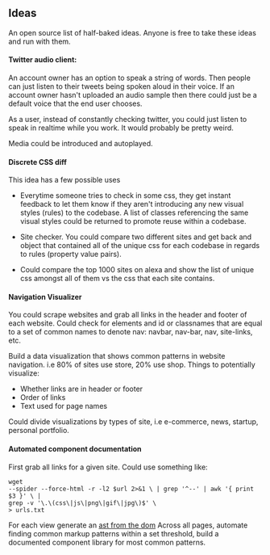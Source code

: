 ## Ideas

An open source list of half-baked ideas.  Anyone is free to take these ideas
and run with them.

#### Twitter audio client:

An account owner has an option to speak a string of words. Then people can just
listen to their tweets being spoken aloud in their voice.  If an account owner
hasn't uploaded an audio sample then there could just be a default voice that
the end user chooses.

As a user, instead of constantly checking twitter, you could just listen to
speak in realtime while you work.  It would probably be pretty weird.

Media could be introduced and autoplayed.

#### Discrete CSS diff

This idea has a few possible uses

* Everytime someone tries to check in some css, they get instant feedback to
  let them know if they aren't introducing any new visual styles (rules) to the
  codebase.  A list of classes referencing the same visual styles could be
  returned to promote reuse within a codebase.

* Site checker. You could compare two different sites and get back and object
  that contained all of the unique css for each codebase in regards to rules
  (property value pairs).

* Could compare the top 1000 sites on alexa and show the list of unique css
  amongst all of them vs the css that each site contains.


#### Navigation Visualizer

You could scrape websites and grab all links in the header and footer of each
website.  Could check for elements and id or classnames that are equal to a set
of common names to denote nav: navbar, nav-bar, nav, site-links, etc.

Build a data visualization that shows common patterns in website navigation.
i.e 80%  of sites use store, 20% use shop.  Things to potentially visualize:
  * Whether links are in header or footer
  * Order of links
  * Text used for page names

Could divide visualizations by types of site, i.e e-commerce, news, startup,
personal portfolio.

#### Automated component documentation

First grab all links for a given site. Could use something like:
```
wget
--spider --force-html -r -l2 $url 2>&1 \ | grep '^--' | awk '{ print $3 }' \ |
grep -v '\.\(css\|js\|png\|gif\|jpg\)$' \
> urls.txt
```

For each view generate an [ast from the dom](https://github.com/iogf/ehp)
Across all pages, automate finding common markup patterns within a set
threshold, build a documented component library for most common patterns.

